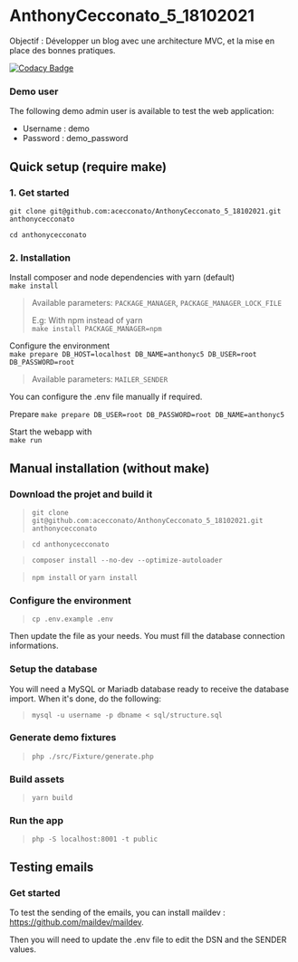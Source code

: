 # AnthonyCecconato_5_18102021

Objectif : Développer un blog avec une architecture MVC, et la mise en place des bonnes pratiques.

[![Codacy Badge](https://app.codacy.com/project/badge/Grade/7b11d8126b1e49b5976118ad7abb5bae)](https://www.codacy.com/gh/acecconato/AnthonyCecconato_5_18102021/dashboard?utm_source=github.com&amp;utm_medium=referral&amp;utm_content=acecconato/AnthonyCecconato_5_18102021&amp;utm_campaign=Badge_Grade)

### Demo user
The following demo admin user is available to test the web application:
- Username : demo
- Password : demo_password

## Quick setup (require make)


### 1. Get started

`git clone git@github.com:acecconato/AnthonyCecconato_5_18102021.git anthonycecconato`

`cd anthonycecconato`

### 2. Installation

Install composer and node dependencies with yarn (default)  
`make install`

> Available parameters: `PACKAGE_MANAGER`, `PACKAGE_MANAGER_LOCK_FILE`
>
> E.g: With npm instead of yarn  
> `make install PACKAGE_MANAGER=npm`

Configure the environment  
`make prepare DB_HOST=localhost DB_NAME=anthonyc5 DB_USER=root DB_PASSWORD=root`

> Available parameters: `MAILER_SENDER`

You can configure the .env file manually if required.

Prepare
`make prepare DB_USER=root DB_PASSWORD=root DB_NAME=anthonyc5`

Start the webapp with  
`make run`


## Manual installation (without make)


### Download the projet and build it

> `git clone git@github.com:acecconato/AnthonyCecconato_5_18102021.git anthonycecconato`

> `cd anthonycecconato`

> `composer install --no-dev --optimize-autoloader`

> `npm install` or `yarn install`
> 

### Configure the environment

> `cp .env.example .env`

Then update the file as your needs. You must fill the database connection informations.


### Setup the database

You will need a MySQL or Mariadb database ready to receive the database import. When it's done, do the following:

> `mysql -u username -p dbname < sql/structure.sql`

### Generate demo fixtures

> `php ./src/Fixture/generate.php`

### Build assets

> `yarn build`

### Run the app

> `php -S localhost:8001 -t public`

## Testing emails

### Get started

To test the sending of the emails, you can install maildev : https://github.com/maildev/maildev.

Then you will need to update the .env file to edit the DSN and the SENDER values.
